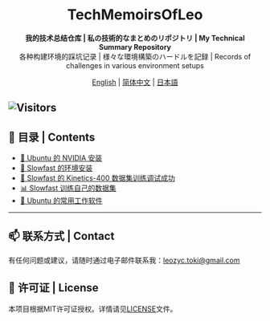 <h1 align="center">TechMemoirsOfLeo</h1>


<p align="center">
    <strong>我的技术总结仓库 | 私の技術的なまとめのリポジトリ | My Technical Summary Repository</strong>
    <br>
    各种构建环境的踩坑记录 | 様々な環境構築のハードルを記録 | Records of challenges in various environment setups
</p>

<p align="center">
    <a href="README.md">English</a> |
    <a href="README.zh-CN.md">简体中文</a> |
    <a href="README.ja.md">日本語</a>
</p>

![Visitors](https://api.visitorbadge.io/api/visitors?path=https%3A%2F%2Fgithub.com%2FLeozyc-waseda%2FTechMemoirsOfLeo&label=VISITORS&countColor=%23263759)
---

## 📝 目录 | Contents

- [🐧 Ubuntu 的 NVIDIA 安装](https://github.com/Leozyc-waseda/TechMemoirsOfLeo/blob/main/Ubuntu_NVIDIA_CUDA_INSTALL.md)
- [🚀 Slowfast 的环境安装](https://github.com/Leozyc-waseda/TechMemoirsOfLeo/blob/main/slowfast_install_2023_leo.md)
- [🎥 Slowfast 的 Kinetics-400 数据集训练调试成功](./Slowfast_kinetics-400.md)
- [📊 Slowfast 训练自己的数据集](./Train_your_ownDataset_Slowfast.md) 
- [💼 Ubuntu 的常用工作软件](./Ubuntu_Remote_Software.md) 

---

## 📫 联系方式 | Contact
有任何问题或建议，请随时通过电子邮件联系我：[leozyc.toki@gmail.com](mailto:leozyc.toki@gmail.com)


## 📜 许可证 | License
本项目根据MIT许可证授权。详情请见[LICENSE](LICENSE)文件。

